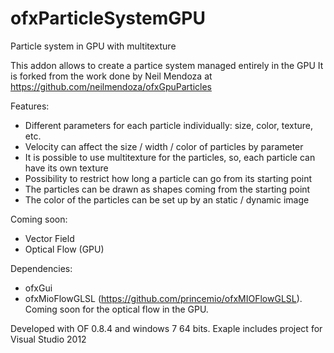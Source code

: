 # ofxParticleSystemGPU
Particle system in GPU with multitexture

This addon allows to create a partice system managed entirely in the GPU
It is forked from the work done by Neil Mendoza at https://github.com/neilmendoza/ofxGpuParticles

Features:

- Different parameters for each particle individually: size, color, texture, etc.
- Velocity can affect the size / width / color of particles by parameter
- It is possible to use multitexture for the particles, so, each particle can have its own texture
- Possibility to restrict how long a particle can go from its starting point
- The particles can be drawn as shapes coming from the starting point
- The color of the particles can be set up by an static / dynamic image

Coming soon:

- Vector Field
- Optical Flow (GPU)

Dependencies:

- ofxGui
- ofxMioFlowGLSL (https://github.com/princemio/ofxMIOFlowGLSL). Coming soon for the optical flow in the GPU.

Developed with OF 0.8.4 and windows 7 64 bits.
Exaple includes project for Visual Studio 2012
